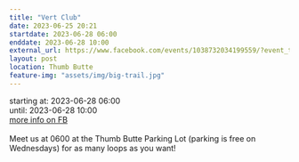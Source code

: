 ```yaml
---
title: "Vert Club"
date: 2023-06-25 20:21
startdate: 2023-06-28 06:00
enddate: 2023-06-28 10:00
external_url: https://www.facebook.com/events/1038732034199559/?event_time_id=1038732077532888
layout: post
location: Thumb Butte
feature-img: "assets/img/big-trail.jpg"
---
```


starting at: 2023-06-28 06:00<br>until: 2023-06-28 10:00<br><a href="https://www.facebook.com/events/1038732034199559/?event_time_id=1038732077532888">more info on FB</a><br><br>Meet us at 0600 at the Thumb Butte Parking Lot (parking is free on Wednesdays) for as many loops as you want! <br>
  <br>
  
